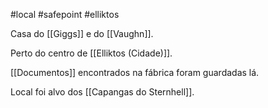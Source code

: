 #local #safepoint #elliktos

Casa do [[Giggs]] e do [[Vaughn]].

Perto do centro de [[Elliktos (Cidade)]].

[[Documentos]] encontrados na fábrica foram guardadas lá.

Local foi alvo dos [[Capangas do Sternhell]].